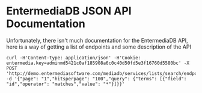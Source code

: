 # EntermediaDB JSON API Documentation

Unfortunately, there isn't much documentation for the EntermediaDB API, here is a way of getting a list of endpoints and some description of the API

    curl -H'Content-type: application/json' -H'Cookie: entermedia.key=adminmd5421c0af185908a6c0c40d50fd5e3f16760d5580bc' -X POST 'http://demo.entermediasoftware.com/mediadb/services/lists/search/endpoint'  -d '{"page": "1","hitsperpage": "100","query": {"terms": [{"field": "id","operator": "matches","value": "*"}]}}'


